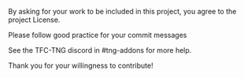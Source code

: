 By asking for your work to be included in this project, you agree to the project License.

Please follow good practice for your commit messages

See the TFC-TNG discord in #tng-addons for more help.

Thank you for your willingness to contribute!